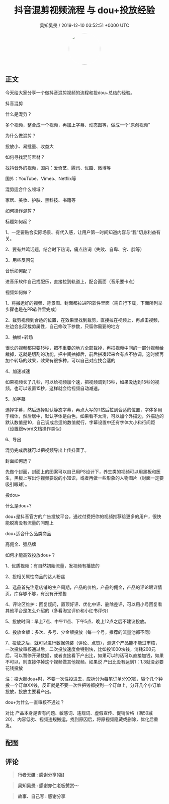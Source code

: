 <h1 align="center">抖音混剪视频流程 与 dou&#43;投放经验</h1>
<p align="center">
    <a>吴知吴畏 / 2019-12-10 03:52:51 &#43;0000 UTC</a>
</p>

<div align="center">
    <img src="https://images.zsxq.com/Fh9Av38_qu1AJ9CqAlhsY0qe35KH?e=1590940799&amp;token=kIxbL07-8jAj8w1n4s9zv64FuZZNEATmlU_Vm6zD:MpNUK1zpU4BREHE3sJOwFyhhgWU=" width="100" height="100" style="border:1px solid;border-radius:50%; color:#ffffff"/>
</div>

## 正文

<div>
  

今天给大家分享一个做抖音混剪视频的流程和投dou&#43;总结的经验。

抖音混剪

什么是混剪？

多个视频，整合成一个视频，再加上字幕、动态图等，做成一个“原创视频”

为什么做混剪？

投放小、易批量、收益大

如何寻找混剪素材？

找抖音外的视频，国内：爱奇艺、腾讯、优酷、微博等

国外：YouTube、Vimeo、Netflix等

混剪适合什么领域？

家居、美妆、护肤、黑科技、书籍等

如何操作混剪？

标题如何起？

1、一定要贴合实际场景、有代入感，让用户第一时间知道内容与“我”切身利益有关。

2、要有共鸣话题，结合时下热词，痛点热词（失败、自卑、穷、胖等）

3、用些反问句

音乐如何配？

进音乐软件自己找配乐，直接拉到轨道上，配合画面（音乐要卡点）

视频如何做？

1、将搬运好的视频、背景图、封面都拉进PR软件里面（需自行下载，下面所列举步骤也是在PR软件里完成）

2、裁剪视频到合适的位置，在效果里找到裁剪，直接拉在视频上，再点击视频，左边会出现裁剪属性，自己修改下参数，只留你需要的地方

3、抽帧&#43;转场

很长的视频都只要15秒，把不重要的地方全部裁掉，再把视频中间的一部分视频给裁掉，这就是切割的功能，把中间抽掉后，前后拼凑起来会有点不协调，这时候再加个转场的效果，效果有很多种，可以自己对应找合适的

4、加速减速    

 如果视频长了几秒，可以给视频加个速，把视频调到15秒，如果没达到15秒的视频，也可以设置15秒，这样就会给视频自动减速。

5、加字幕

选择字幕，然后选择默认静态字幕，再点大写的T然后拉到合适的位置，字体多用于楷体，然后居中，默认字体是白色，如果看不太清，可以加个外描边，外描边的默认数值是10，自己调成合适的数值就行，字幕设置中还有字体大小和行间距（设置跟word文档操作类似）

6、导出

混剪完成后就可以把视频导出上传抖音了。

封面如何选？

先做个封面，封面上的图案可以自己用PS设计下，养生类的视频可以用黑板和医生，黑板上写出你视频要说的小知识，或者再做一些形象的人物图片（封面一定要吸引眼球）。

投dou&#43;

什么是dou&#43;?

dou&#43;是抖音官方的广告投放平台，通过付费把你的视频推荐给更多的用户，很快能脱离没有流量的问题上

dou&#43;适合什么品类商品

 高佣金、强品牌

如何才能高效投放dou&#43;？

1、优质视频：有自然初始流量，发视频有播放的

2、投相关属性商品的达人粉丝

3、选品首先注意店铺的生产周期，产品的价格，产品的佣金，产品的评论跟详情页，库存够不够，有没有开预售

4、评论区维护：回复疑问，置顶好评、优化中评、删除差评，可以用小号回复看其他平台是怎么介绍的（多看淘宝评价和小红书评价）

5、投放时间：早上7点、中午11点、下午5点、晚上12点之后不建议投放。

6、投放金额：多次、多号、少金额投放（每一个号，推荐的流量池都不同）

7、投放之后，就可以进行数据包装（评论、点赞），测这个产品能不能过审核，一次投放审核通过后，二次投放速度会特别快，比如投1000块钱，消耗200元后，可以暂停开采数据，或者直接看下产出比，如果可以的话可以直接加钱，如果不可以，则直接停掉这个视频做其他视频。如果说 产出比没有达到1：1.3就没必要花钱投放

注：投大额dou&#43;时，不要一次性投进去，应拆分为每笔订单分XX钱，隔个几个钟投一个订单XX钱，反正就是不要一次性把钱都投到一个订单上，分开几个小订单投放，投放主要看产出。

dou&#43;为什么一直审核不通过？

对比 产品本身是否有问题、敏感词、违规词、虚假宣传、促销价格（满50减20）、内容低劣、视频违规搬运，找到原因后，将原视频隐藏或删除，优化后重发。
</div>

## 配图
<div class="image" align="center">

</div>

## 评论

<div align="left">
<div>

<blockquote >
<span> <strong>行者无疆 : 感谢分享[强] </strong></span>
</blockquote>

<blockquote >
<span> <strong>吴知吴畏 : 感谢亦仁老板赞赏～ </strong></span>
</blockquote>

<blockquote >
<span> <strong>故事、自己写 : 感谢分享 </strong></span>
</blockquote>

</div>
</div>